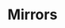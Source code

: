 ---
title: Mirrors
links:
  - title: GitHub Pages
    description: Versi utama situs yang disediakan melalui GitHub Pages.
    website: https://syafa.tech
    image: https://upload.wikimedia.org/wikipedia/commons/9/91/Octicons-mark-github.svg
  - title: Cloudflare Pages
    description: Salinan dari situs utama yang disediakan melalui Cloudflare Pages.
    website: https://mirror.syafa.tech
    image: https://pages.cloudflare.com/resources/logo/logo.svg
  - title: Vercel
    description: Salinan dari situs utama yang disediakan melalui Vercel.
    website: https://mirror2.syafa.tech
    image: https://static.wikia.nocookie.net/logopedia/images/a/a7/Vercel_favicon.svg
menu:
    main: 
        weight: 4
        params:
            icon: perspective

comments: false
---
